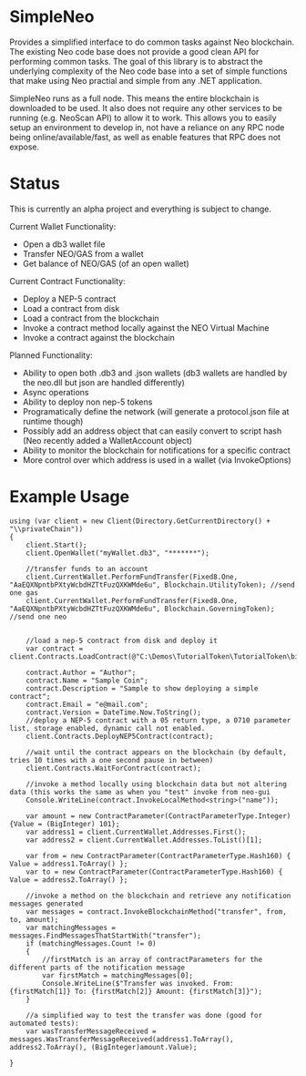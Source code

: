 # SimpleNeo
Provides a simplified interface to do common tasks against Neo blockchain. The existing Neo code base does not provide a good clean API for performing common tasks. The goal of this library is to abstract the underlying complexity of the Neo code base into a set of simple functions that make using Neo practial and simple from any .NET application.

SimpleNeo runs as a full node. This means the entire blockchain is downloaded to be used. It also does not require any other services to be running (e.g. NeoScan API) to allow it to work. This allows you to easily setup an environment to develop in, not have a reliance on any RPC node being online/available/fast, as well as enable features that RPC does not expose.

# Status
This is currently an alpha project and everything is subject to change.

Current Wallet Functionality:
* Open a db3 wallet file
* Transfer NEO/GAS from a wallet
* Get balance of NEO/GAS (of an open wallet)

Current Contract Functionality:
* Deploy a NEP-5 contract 
* Load a contract from disk
* Load a contract from the blockchain
* Invoke a contract method locally against the NEO Virtual Machine
* Invoke a contract against the blockchain

Planned Functionality:
* Ability to open both .db3 and .json wallets (db3 wallets are handled by the neo.dll but json are handled differently)
* Async operations
* Ability to deploy non nep-5 tokens
* Programatically define the network (will generate a protocol.json file at runtime though)
* Possibly add an address object that can easily convert to script hash (Neo recently added a WalletAccount object)
* Ability to monitor the blockchain for notifications for a specific contract
* More control over which address is used in a wallet (via InvokeOptions)
 

# Example Usage
```
using (var client = new Client(Directory.GetCurrentDirectory() + "\\privateChain"))
{
    client.Start();
    client.OpenWallet("myWallet.db3", "*******");

    //transfer funds to an account
    client.CurrentWallet.PerformFundTransfer(Fixed8.One, "AaEQXNpntbPXtyWcbdHZTtFuzQXKWMde6u", Blockchain.UtilityToken); //send one gas
    client.CurrentWallet.PerformFundTransfer(Fixed8.One, "AaEQXNpntbPXtyWcbdHZTtFuzQXKWMde6u", Blockchain.GoverningToken); //send one neo


    //load a nep-5 contract from disk and deploy it
    var contract = client.Contracts.LoadContract(@"C:\Demos\TutorialToken\TutorialToken\bin\Debug\TutorialToken.avm"); 

    contract.Author = "Author";
    contract.Name = "Sample Coin";
    contract.Description = "Sample to show deploying a simple contract";
    contract.Email = "e@mail.com";
    contract.Version = DateTime.Now.ToString();
    //deploy a NEP-5 contract with a 05 return type, a 0710 parameter list, storage enabled, dynamic call not enabled.
    client.Contracts.DeployNEP5Contract(contract); 

    //wait until the contract appears on the blockchain (by default, tries 10 times with a one second pause in between)
    client.Contracts.WaitForContract(contract); 

    //invoke a method locally using blockchain data but not altering data (this works the same as when you "test" invoke from neo-gui
    Console.WriteLine(contract.InvokeLocalMethod<string>("name")); 

    var amount = new ContractParameter(ContractParameterType.Integer) {Value = (BigInteger) 101};
    var address1 = client.CurrentWallet.Addresses.First();
    var address2 = client.CurrentWallet.Addresses.ToList()[1]; 

    var from = new ContractParameter(ContractParameterType.Hash160) { Value = address1.ToArray() };
    var to = new ContractParameter(ContractParameterType.Hash160) { Value = address2.ToArray() };

    //invoke a method on the blockchain and retrieve any notification messages generated
    var messages = contract.InvokeBlockchainMethod("transfer", from, to, amount); 
    var matchingMessages = messages.FindMessagesThatStartWith("transfer");
    if (matchingMessages.Count != 0)
    {
        //firstMatch is an array of contractParameters for the different parts of the notification message
        var firstMatch = matchingMessages[0]; 
        Console.WriteLine($"Transfer was invoked. From: {firstMatch[1]} To: {firstMatch[2]} Amount: {firstMatch[3]}");
    }

    //a simplified way to test the transfer was done (good for automated tests):
    var wasTransferMessageReceived = messages.WasTransferMessageReceived(address1.ToArray(), address2.ToArray(), (BigInteger)amount.Value);

}
```
